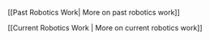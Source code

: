 [[Past Robotics Work| More on past robotics work]]

[[Current Robotics Work | More on current robotics work]]